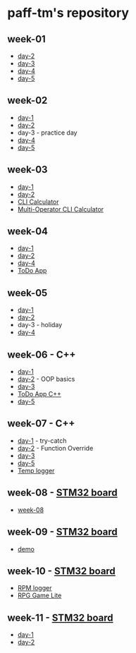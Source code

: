 # paff-tm's repository

## week-01
- [day-2](https://github.com/greenfox-academy/paff-tm/tree/master/week-01/day-2)
- [day-3](https://github.com/greenfox-academy/paff-tm/tree/master/week-01/day-3) 
- [day-4](https://github.com/greenfox-academy/paff-tm/tree/master/week-01/day-4)
- [day-5](https://github.com/greenfox-academy/paff-tm/tree/master/week-01/day-5)

## week-02
- [day-1](https://github.com/greenfox-academy/paff-tm/tree/master/week-02/day-1)
- [day-2](https://github.com/greenfox-academy/paff-tm/tree/master/week-02/day-2)
- day-3 - practice day
- [day-4](https://github.com/greenfox-academy/paff-tm/tree/master/week-02/day-4)
- [day-5](https://github.com/greenfox-academy/paff-tm/tree/master/week-02/day-5)

## week-03
- [day-1](https://github.com/greenfox-academy/paff-tm/tree/master/week-03/day-1)
- [day-2](https://github.com/greenfox-academy/paff-tm/tree/master/week-03/day-2)
- [CLI Calculator](https://github.com/greenfox-academy/paff-tm/tree/master/week-03/CLI_calc)
- [Multi-Operator CLI Calculator](https://github.com/greenfox-academy/paff-tm/tree/master/week-03/Multi-Operator_CLI_calc)

## week-04
- [day-1](https://github.com/greenfox-academy/paff-tm/tree/master/week-04/day-1)
- [day-2](https://github.com/greenfox-academy/paff-tm/tree/master/week-04/day-2)
- [day-4](https://github.com/greenfox-academy/paff-tm/tree/master/week-04/day-4)
- [ToDo App](https://github.com/greenfox-academy/paff-tm/tree/master/week-04/ToDo_App)

## week-05
- [day-1](https://github.com/greenfox-academy/paff-tm/tree/master/week-05/day-1)
- [day-2](https://github.com/greenfox-academy/paff-tm/tree/master/week-05/day-2)
- day-3 - holiday
- [day-4](https://github.com/greenfox-academy/paff-tm/tree/master/week-05/day-4)

## week-06 - C++
- [day-1](https://github.com/greenfox-academy/paff-tm/tree/master/week-06/day-1)
- [day-2](https://github.com/greenfox-academy/paff-tm/tree/master/week-06/day-2) - OOP basics
- [day-3](https://github.com/greenfox-academy/paff-tm/tree/master/week-06/day-3)
- [ToDo App C++](https://github.com/greenfox-academy/paff-tm/tree/master/week-06/ToDo-cpp)
- [day-5](https://github.com/greenfox-academy/paff-tm/tree/master/week-06/day-5)

## week-07 - C++
- [day-1](https://github.com/greenfox-academy/paff-tm/tree/master/week-07/day-1) - try-catch
- [day-2](https://github.com/greenfox-academy/paff-tm/tree/master/week-07/day-2) - Function Override
- [day-3](https://github.com/greenfox-academy/paff-tm/tree/master/week-07/day-3)
- [day-5](https://github.com/greenfox-academy/paff-tm/tree/master/week-07/day-5)
- [Temp logger](https://github.com/greenfox-academy/paff-tm/tree/master/week-07/Temp_logger)

## week-08 - [STM32 board](https://github.com/greenfox-academy/paff-tm/tree/master/STM32Cube_FW_F7_V1.8.0/Projects/STM32746G-Discovery/GreenFox)
- [week-08](https://github.com/greenfox-academy/paff-tm/tree/master/week-08)

## week-09 - [STM32 board](https://github.com/greenfox-academy/paff-tm/tree/master/STM32Cube_FW_F7_V1.8.0/Projects/STM32746G-Discovery/GreenFox)
- [demo](https://github.com/greenfox-academy/paff-tm/tree/master/week-09)

## week-10 - [STM32 board](https://github.com/greenfox-academy/paff-tm/tree/master/STM32Cube_FW_F7_V1.8.0/Projects/STM32746G-Discovery/GreenFox)
- [RPM logger](https://github.com/greenfox-academy/paff-tm/tree/master/week-10/RPM_logger)
- [RPG Game Lite](https://github.com/greenfox-academy/paff-tm/tree/master/week-10/RPG_Game_lite)

## week-11 - [STM32 board](https://github.com/greenfox-academy/paff-tm/tree/master/STM32Cube_FW_F7_V1.8.0/Projects/STM32746G-Discovery/GreenFox)
- [day-1](https://github.com/greenfox-academy/paff-tm/tree/master/week-11/day-1)
- [day-2](https://github.com/greenfox-academy/paff-tm/tree/master/week-11/day-2)








